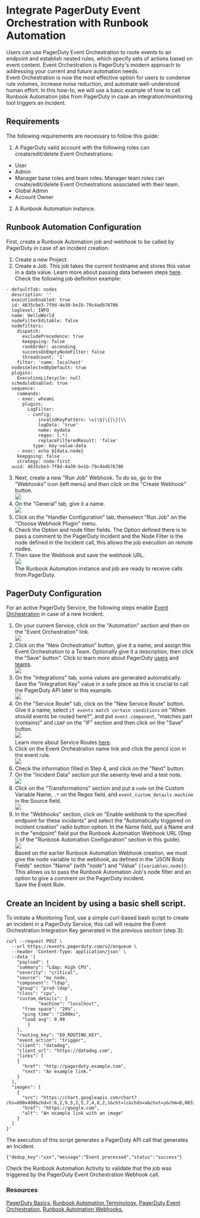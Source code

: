 # Integrate PagerDuty Event Orchestration with Runbook Automation
Users can use PagerDuty Event Orchestration to route events to an endpoint and establish nested rules, which specify sets of actions based on event content. Event Orchestration is PagerDuty's modern approach to addressing your current and future automation needs.  
Event Orchestration is now the most effective option for users to condense rule volumes, increase noise reduction, and automate well-understood human effort. In this how-to, we will use a basic example of how to call Runbook Automation jobs from PagerDuty in case an integration/monitoring tool triggers an incident.  

## Requirements
The following requirements are necessary to follow this guide:  
1. A PagerDuty valid account with the following roles can create/edit/delete Event Orchestrations:  
* User  
* Admin  
* Manager base roles and team roles. Manager team roles can create/edit/delete Event Orchestrations associated with their team.  
* Global Admin  
* Account Owner  
2. A Runbook Automation instance.  

## Runbook Automation Configuration
First, create a Runbook Automation job and webhook to be called by PagerDuty in case of an incident creation.  
1. Create a new Project.  
2. Create a Job. This job takes the current hostname and stores this value in a data value. Learn more about passing data between steps [here](/learning/howto/passing-variables.md#passing-data-between-steps). Check the following job definition example:  

```
- defaultTab: nodes
  description: ''
  executionEnabled: true
  id: 4635cbe3-7f8d-4a30-be1b-79c4adb76786
  loglevel: INFO
  name: HelloWorld
  nodeFilterEditable: false
  nodefilters:
    dispatch:
      excludePrecedence: true
      keepgoing: false
      rankOrder: ascending
      successOnEmptyNodeFilter: false
      threadcount: '1'
    filter: 'name: localhost'
  nodesSelectedByDefault: true
  plugins:
    ExecutionLifecycle: null
  scheduleEnabled: true
  sequence:
    commands:
    - exec: whoami
      plugins:
        LogFilter:
        - config:
            invalidKeyPattern: \s|\$|\{|\}|\\
            logData: 'true'
            name: mydata
            regex: (.*)
            replaceFilteredResult: 'false'
          type: key-value-data
    - exec: echo ${data.node}
    keepgoing: false
    strategy: node-first
  uuid: 4635cbe3-7f8d-4a30-be1b-79c4adb76786
```

3. Next, create a new "Run Job" Webhook. To do so, go to the "Webhooks" icon (left menu) and then click on the "Create Webhook" button.  
![](/assets/img/eventrba1.png)  
4. On the "General" tab, give it a name.  
![](/assets/img/eventrba2.png)  
5. Click on the "Handler Configuration" tab, thenselect "Run Job" on the "Choose Webhook Plugin" menu.  
6. Check the Option and node filter fields. The Option defined there is to pass a comment to the PagerDuty Incident and the Node Filter is the node defined in the Incident call, this allows the job execution on remote nodes.  
7. Then save the Webhook and save the webhook URL.  
![](/assets/img/eventrba3.png)  
The Runbook Automation instance and job are ready to receive calls from PagerDuty.  

## PagerDuty Configuration
For an active PagerDuty Service, the following steps enable [Event Orchestration](https://support.pagerduty.com/docs/event-orchestration) in case of a new Incident.  
1. On your current Service, click on the "Automation" section and then on the "Event Orchestration" link.  
![](/assets/img/eventrba4.png)  
2. Click on the "New Orchestration" button, give it a name, and assign this Event Orchestration to a Team. Optionally give it a description, then click the "Save" button". Click to learn more about PagerDuty [users](https://support.pagerduty.com/docs/users) and [teams](https://support.pagerduty.com/docs/teams).  
![](/assets/img/eventrba5.png)  
3. On the "Integrations" tab, some values are generated automatically. Save the "Integration Key" value in a safe place as this is crucial to call the PagerDuty API later in this example.  
![](/assets/img/eventrba6.png)  
4. On the "Service Route" tab, click on the "New Service Route" button. Give it a name, select `if events match certain conditions` on "When should events be routed here?", and put `event.component`, "matches part (contains)" and `LDAP` on the "IF" section and then click on the "Save" button.  
![](/assets/img/eventrba7.png)  
Learn more about Service Routes [here](https://support.pagerduty.com/docs/event-orchestration#create-a-routing-rule).  
5. Click on the Event Orchestration name link and click the pencil icon in the event rule.  
![](/assets/img/eventrba8.png)  
6. Check the information filled in Step 4, and click on the "Next" button.  
7. On the "Incident Data" section put the severity level and a test note.  
![](/assets/img/eventrba9.png)  
8. Click on the "Transformations" section and put a `node` on the Custom Variable Name, `.*` on the Regex field, and `event_custom_details.machine` in the Source field.  
![](/assets/img/eventrba10.png)  
9. In the "Webhooks" section, click on "Enable webhook to the specified endpoint for these incidents" and select the "Automatically triggered on incident creation" radio button option. In the Name field, put a Name and in the "endpoint" field put the Runbook Automation Webhook URL (Step 5 of the "Runbook Automation Configuration" section in this guide).  
![](/assets/img/eventrba11.png)  
Based on the earlier Runbook Automation Webhook creation, we must give the node variable to the webhook, as defined in the "JSON Body Fields" section "Name" (with "node") and "Value" `{{variables.node}}`. This allows us to pass the Runbook Automation Job's node filter and an option to give a comment on the PagerDuty Incident.  
Save the Event Rule.  

## Create an Incident by using a basic shell script.
To imitate a Monitoring Tool, use a simple curl-based bash script to create an incident in a PagerDuty Service; this call will require the Event Orchestration Integration Key generated in the previous section (step 3):  

```
curl --request POST \
  --url https://events.pagerduty.com/v2/enqueue \
  --header 'Content-Type: application/json' \
  --data '{
	"payload": {
    "summary": "Ldap: High CPU",
    "severity": "critical",
    "source": "my_node,
    "component": "ldap",
    "group": "prod-ldap",
    "class": "cpu",
    "custom_details": {
			"machine": "localhost",
      "free space": "20%",
      "ping time": "1500ms",
      "load avg": 0.99
		}
	},
	"routing_key": "EO_ROUTING_KEY", 
	"event_action": "trigger",
	"client": "datadog",
	"client_url": "https://datadog.com",
	"links": [
    {
      "href": "http://pagerduty.example.com",
      "text": "An example link."
    }
  ],
  "images": [
    {
      "src": "https://chart.googleapis.com/chart?chs=600x400&chd=t:6,2,9,5,2,5,7,4,8,2,1&cht=lc&chds=a&chxt=y&chm=D,0033FF,0,0,5,1",
      "href": "https://google.com",
      "alt": "An example link with an image"
    }
  ]
}'
```

The execution of this script generates a PagerDuty API call that generates an Incident.  

```
{"dedup_key":"xxx","message":"Event processed","status":"success"}
```

Check the Runbook Automation Activity to validate that the job was triggered by the PagerDuty Event Orchestration Webhook call.  

### Resources
[PagerDuty Basics.](https://support.pagerduty.com/docs/introduction)
[Runbook Automation Terminology.](/learning/#essential-concepts)
[PagerDuty Event Orchestration.](https://support.pagerduty.com/docs/event-orchestration)
[Runbook Automation Webhooks.](/manual/webhooks.md#webhooks)